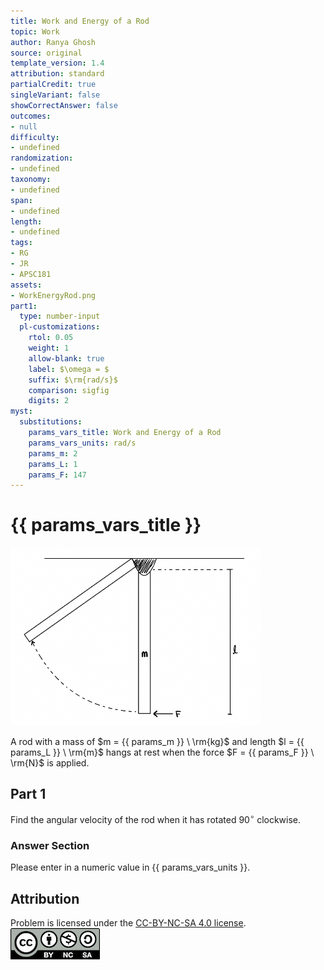 ```yaml
---
title: Work and Energy of a Rod
topic: Work
author: Ranya Ghosh
source: original
template_version: 1.4
attribution: standard
partialCredit: true
singleVariant: false
showCorrectAnswer: false
outcomes:
- null
difficulty:
- undefined
randomization:
- undefined
taxonomy:
- undefined
span:
- undefined
length:
- undefined
tags:
- RG
- JR
- APSC181
assets:
- WorkEnergyRod.png
part1:
  type: number-input
  pl-customizations:
    rtol: 0.05
    weight: 1
    allow-blank: true
    label: $\omega = $
    suffix: $\rm{rad/s}$
    comparison: sigfig
    digits: 2
myst:
  substitutions:
    params_vars_title: Work and Energy of a Rod
    params_vars_units: rad/s
    params_m: 2
    params_L: 1
    params_F: 147
---
```

# {{ params_vars_title }}
<img src="WorkEnergyRod.png" width=400>

A rod with a mass of $m = {{ params_m }} \ \rm{kg}$ and length $l = {{ params_L }} \ \rm{m}$ hangs at rest when the force $F = {{ params_F }} \ \rm{N}$ is applied.

## Part 1

Find the angular velocity of the rod when it has rotated $90^{\circ}$ clockwise.

### Answer Section

Please enter in a numeric value in {{ params_vars_units }}.

## Attribution

Problem is licensed under the [CC-BY-NC-SA 4.0 license](https://creativecommons.org/licenses/by-nc-sa/4.0/).<br> ![The Creative Commons 4.0 license requiring attribution-BY, non-commercial-NC, and share-alike-SA license.](https://raw.githubusercontent.com/firasm/bits/master/by-nc-sa.png)